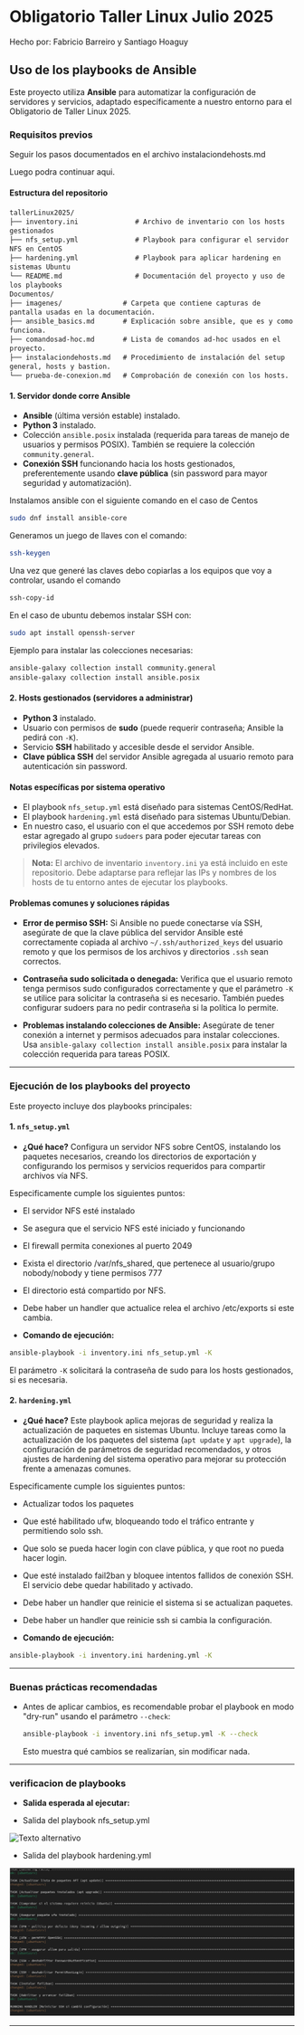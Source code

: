 # Obligatorio Taller Linux Julio 2025

Hecho por: Fabricio Barreiro y Santiago Hoaguy

## Uso de los playbooks de Ansible

Este proyecto utiliza **Ansible** para automatizar la configuración de servidores y servicios, adaptado específicamente a nuestro entorno para el Obligatorio de Taller Linux 2025.

### Requisitos previos

Seguir los pasos documentados en el archivo instalaciondehosts.md

Luego podra continuar aqui.

#### Estructura del repositorio

```plaintext
tallerLinux2025/
├── inventory.ini              # Archivo de inventario con los hosts gestionados
├── nfs_setup.yml              # Playbook para configurar el servidor NFS en CentOS
├── hardening.yml              # Playbook para aplicar hardening en sistemas Ubuntu
└── README.md                  # Documentación del proyecto y uso de los playbooks
Documentos/
├── imagenes/               # Carpeta que contiene capturas de pantalla usadas en la documentación.
├── ansible_basics.md       # Explicación sobre ansible, que es y como funciona.
├── comandosad-hoc.md       # Lista de comandos ad-hoc usados en el proyecto.
├── instalaciondehosts.md   # Procedimiento de instalación del setup general, hosts y bastion.
└── prueba-de-conexion.md   # Comprobación de conexión con los hosts.
```


#### 1. Servidor donde corre Ansible

- **Ansible** (última versión estable) instalado.
- **Python 3** instalado.
- Colección `ansible.posix` instalada (requerida para tareas de manejo de usuarios y permisos POSIX).
  También se requiere la colección `community.general`.
- **Conexión SSH** funcionando hacia los hosts gestionados, preferentemente usando **clave pública** (sin password para mayor seguridad y automatización).

Instalamos ansible con el siguiente comando en el caso de Centos
```bash
sudo dnf install ansible-core
```
Generamos un juego de llaves con el comando:
```bash
ssh-keygen
```
Una vez que generé las claves debo copiarlas a los equipos que voy a controlar, usando el comando
```bash
ssh-copy-id
```
En el caso de ubuntu debemos instalar SSH con:
```bash
sudo apt install openssh-server
```

Ejemplo para instalar las colecciones necesarias:
```bash
ansible-galaxy collection install community.general
ansible-galaxy collection install ansible.posix
```

#### 2. Hosts gestionados (servidores a administrar)

- **Python 3** instalado.
- Usuario con permisos de **sudo** (puede requerir contraseña; Ansible la pedirá con `-K`).
- Servicio **SSH** habilitado y accesible desde el servidor Ansible.
- **Clave pública SSH** del servidor Ansible agregada al usuario remoto para autenticación sin password.

#### Notas específicas por sistema operativo

- El playbook `nfs_setup.yml` está diseñado para sistemas CentOS/RedHat.
- El playbook `hardening.yml` está diseñado para sistemas Ubuntu/Debian.
- En nuestro caso, el usuario con el que accedemos por SSH remoto debe estar agregado al grupo `sudoers` para poder ejecutar tareas con privilegios elevados.

> **Nota:** El archivo de inventario `inventory.ini` ya está incluido en este repositorio. Debe adaptarse para reflejar las IPs y nombres de los hosts de tu entorno antes de ejecutar los playbooks.

#### Problemas comunes y soluciones rápidas

- **Error de permiso SSH:**
  Si Ansible no puede conectarse vía SSH, asegúrate de que la clave pública del servidor Ansible esté correctamente copiada al archivo `~/.ssh/authorized_keys` del usuario remoto y que los permisos de los archivos y directorios `.ssh` sean correctos.

- **Contraseña sudo solicitada o denegada:**
  Verifica que el usuario remoto tenga permisos sudo configurados correctamente y que el parámetro `-K` se utilice para solicitar la contraseña si es necesario. También puedes configurar sudoers para no pedir contraseña si la política lo permite.

- **Problemas instalando colecciones de Ansible:**
  Asegúrate de tener conexión a internet y permisos adecuados para instalar colecciones. Usa `ansible-galaxy collection install ansible.posix` para instalar la colección requerida para tareas POSIX.

---

### Ejecución de los playbooks del proyecto

Este proyecto incluye dos playbooks principales:

#### 1. `nfs_setup.yml`

- **¿Qué hace?**
Configura un servidor NFS sobre CentOS, instalando los paquetes necesarios, creando los directorios de exportación y configurando los permisos y servicios requeridos para compartir archivos vía NFS.

Especificamente cumple los siguientes puntos:
- El servidor NFS esté instalado
- Se asegura que el servicio NFS esté iniciado y funcionando
- El firewall permita conexiones al puerto 2049
- Exista el directorio /var/nfs_shared, que pertenece al usuario/grupo nobody/nobody y tiene
permisos 777
- El directorio está compartido por NFS.
- Debe haber un handler que actualice relea el archivo /etc/exports si este cambia.

- **Comando de ejecución:**
```bash
ansible-playbook -i inventory.ini nfs_setup.yml -K
```
El parámetro `-K` solicitará la contraseña de sudo para los hosts gestionados, si es necesaria.

#### 2. `hardening.yml`

- **¿Qué hace?**
Este playbook aplica mejoras de seguridad y realiza la actualización de paquetes en sistemas Ubuntu. Incluye tareas como la actualización de los paquetes del sistema (`apt update` y `apt upgrade`), la configuración de parámetros de seguridad recomendados, y otros ajustes de hardening del sistema operativo para mejorar su protección frente a amenazas comunes.

Especificamente cumple los siguientes puntos:
- Actualizar todos los paquetes
- Que esté habilitado ufw, bloqueando todo el tráfico entrante y permitiendo solo ssh.
- Que solo se pueda hacer login con clave pública, y que root no pueda hacer login.
- Que esté instalado fail2ban y bloquee intentos fallidos de conexión SSH. El servicio debe
quedar habilitado y activado.
- Debe haber un handler que reinicie el sistema si se actualizan paquetes.
- Debe haber un handler que reinicie ssh si cambia la configuración.

- **Comando de ejecución:**
```bash
ansible-playbook -i inventory.ini hardening.yml -K
```

---

### Buenas prácticas recomendadas

- Antes de aplicar cambios, es recomendable probar el playbook en modo "dry-run" usando el parámetro `--check`:
  ```bash
  ansible-playbook -i inventory.ini nfs_setup.yml -K --check
  ```
  Esto muestra qué cambios se realizarían, sin modificar nada.

---

### verificacion de playbooks

- **Salida esperada al ejecutar:**

- Salida del playbook nfs_setup.yml

![Texto alternativo](Documentos/imagenes/setupnfs.png)

- Salida del playbook hardening.yml

![Texto alternativo](Documentos/imagenes/hardening.png)

---
